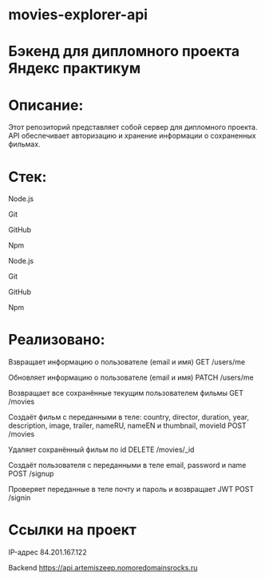 # movies-explorer-api

# Бэкенд для дипломного проекта Яндекс практикум

# Описание:
Этот репозиторий представляет собой сервер для дипломного проекта. API обеспечивает авторизацию и хранение информации о сохраненных фильмах.

# Стек:
Node.js

Git

GitHub

Npm

Node.js

Git

GitHub

Npm

# Реализовано:

Взвращает информацию о пользователе (email и имя)
GET /users/me

Обновляет информацию о пользователе (email и имя)
PATCH /users/me

Возвращает все сохранённые текущим пользователем фильмы
GET /movies

Создаёт фильм с переданными в теле:
country, director, duration, year, description, image, trailer, nameRU, nameEN и thumbnail, movieId 
POST /movies

Удаляет сохранённый фильм по id
DELETE /movies/_id 

Создаёт пользователя с переданными в теле
email, password и name
POST /signup

Проверяет переданные в теле почту и пароль и возвращает JWT
POST /signin 


# Ссылки на проект
IP-адрес 84.201.167.122

Backend https://api.artemiszeep.nomoredomainsrocks.ru
